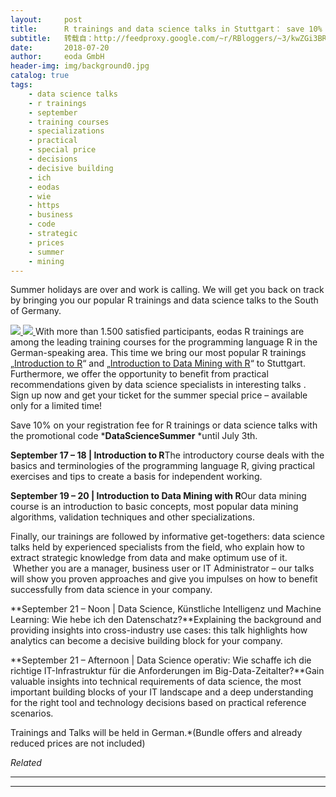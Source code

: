 ```yaml
---
layout:     post
title:      R trainings and data science talks in Stuttgart： save 10% with our summer special
subtitle:   转载自：http://feedproxy.google.com/~r/RBloggers/~3/kwZGi3BRuYw/
date:       2018-07-20
author:     eoda GmbH
header-img: img/background0.jpg
catalog: true
tags:
    - data science talks
    - r trainings
    - september
    - training courses
    - specializations
    - practical
    - special price
    - decisions
    - decisive building
    - ich
    - eodas
    - wie
    - https
    - business
    - code
    - strategic
    - prices
    - summer
    - mining
---
```






Summer holidays are over and work is calling. We will get you back on track by bringing you our popular R trainings and data science talks to the South of Germany.

[![](https://i1.wp.com/blog.eoda.de/wp-content/uploads/2018/07/Bild-Summer-Special-1160x616.png?w=450&ssl=1)
![](https://i1.wp.com/blog.eoda.de/wp-content/uploads/2018/07/Bild-Summer-Special-1160x616.png?w=450&ssl=1)
](https://i1.wp.com/blog.eoda.de/wp-content/uploads/2018/07/Bild-Summer-Special.png?ssl=1)With more than 1.500 satisfied participants, eodas R trainings are among the leading training courses for the programming language R in the German-speaking area. This time we bring our most popular R trainings „[Introduction to R](https://www.eoda.de/de/data-science-talks-trainings.html)“ and „[Introduction to Data Mining with R](https://www.eoda.de/de/data-science-talks-trainings.html)“ to Stuttgart. Furthermore, we offer the opportunity to benefit from practical recommendations given by data science specialists in interesting talks . Sign up now and get your ticket for the summer special price – available only for a limited time!

Save 10% on your registration fee for R trainings or data science talks with the promotional code ***DataScienceSummer** *until July 3th.

**September 17 – 18 | Introduction to R**The introductory course deals with the basics and terminologies of the programming language R, giving practical exercises and tips to create a basis for independent working.

**September 19 – 20 | Introduction to Data Mining with R**Our data mining course is an introduction to basic concepts, most popular data mining algorithms, validation techniques and other specializations.

Finally, our trainings are followed by informative get-togethers: data science talks held by experienced specialists from the field, who explain how to extract strategic knowledge from data and make optimum use of it.  Whether you are a manager, business user or IT Administrator – our talks will show you proven approaches and give you impulses on how to benefit successfully from data science in your company.

**September 21 – Noon | Data Science, Künstliche Intelligenz und Machine Learning: Wie hebe ich den Datenschatz?**Explaining the background and providing insights into cross-industry use cases: this talk highlights how analytics can become a decisive building block for your company.

**September 21 – Afternoon | Data Science operativ: Wie schaffe ich die richtige IT-Infrastruktur für die Anforderungen im Big-Data-Zeitalter?**Gain valuable insights into technical requirements of data science, the most important building blocks of your IT landscape and a deep understanding for the right tool and technology decisions based on practical reference scenarios.

Trainings and Talks will be held in German.*(Bundle offers and already reduced prices are not included)


*Related*







---


---

